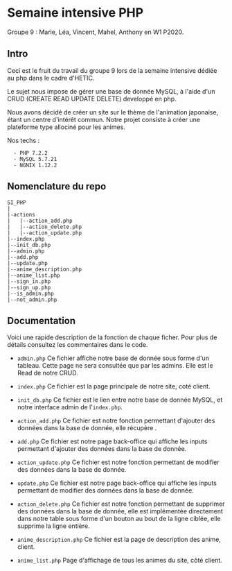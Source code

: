 # Semaine intensive PHP
  Groupe 9 : Marie, Léa, Vincent, Mahel, Anthony en W1 P2020.


## Intro

  Ceci est le fruit du travail du groupe 9 lors de la semaine intensive dédiée au php dans le cadre d'HETIC.

  Le sujet nous impose de gérer une base de donnée MySQL, à l'aide d'un CRUD (CREATE READ UPDATE DELETE) developpé en php.

  Nous avons décidé de créer un site sur le thème de l'animation japonaise, étant un centre d'intérêt commun. Notre projet consiste à créer une plateforme type allociné pour les animes.

  Nos techs :
  
      - PHP 7.2.2
      - MySQL 5.7.21
      - NGNIX 1.12.2


## Nomenclature du repo

  ```
  SI_PHP
  |
  |-actions
  |   |--action_add.php
  |   |--action_delete.php
  |   |--action_update.php
  |--index.php
  |--init_db.php
  |--admin.php
  |--add.php
  |--update.php
  |--anime_description.php
  |--anime_list.php
  |--sign_in.php
  |--sign_up.php
  |--is_admin.php
  |--not_admin.php
  ```


## Documentation

  Voici une rapide description de la fonction de chaque ficher. Pour plus de détails consultez les commentaires dans le code.

  - ```admin.php```
      Ce fichier affiche notre base de donnée sous forme d'un tableau. Cette page ne sera consultée que par les admins. Elle est le Read de notre CRUD.
      
  - ```index.php```
      Ce fichier est la page principale de notre site, coté client.
      
  - ```init_db.php```
      Ce fichier est le lien entre notre base de donnée MySQL, et notre interface admin de l'```index.php```.

  - ```action_add.php```
      Ce fichier est notre fonction permettant d'ajouter des données dans la base de donnée, elle récupère .

  - ```add.php```
      Ce fichier est notre page back-office qui affiche les inputs permettant d'ajouter des données dans la base de donnée.

  - ```action_update.php```
      Ce fichier est notre fonction permettant de modifier des données dans la base de donnée.
      
  - ```update.php```
      Ce fichier est notre page back-office qui affiche les inputs permettant de modifier des données dans la base de donnée.
   
  - ```action_delete.php```
      Ce fichier est notre fonction permettant de supprimer des données dans la base de donnée, elle est implémentée directement dans notre table sous forme d'un bouton au bout de la ligne ciblée, elle supprime la ligne entière.
      
  - ```anime_description.php```
      Ce fichier est la page de description des anime, client.
      
  - ```anime_list.php```
      Page d'affichage de tous les animes du site, côté client.
